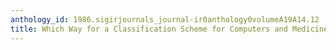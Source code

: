 ```yaml
---
anthology_id: 1986.sigirjournals_journal-ir0anthology0volumeA19A14.12
title: Which Way for a Classification Scheme for Computers and Medicine
---
```

